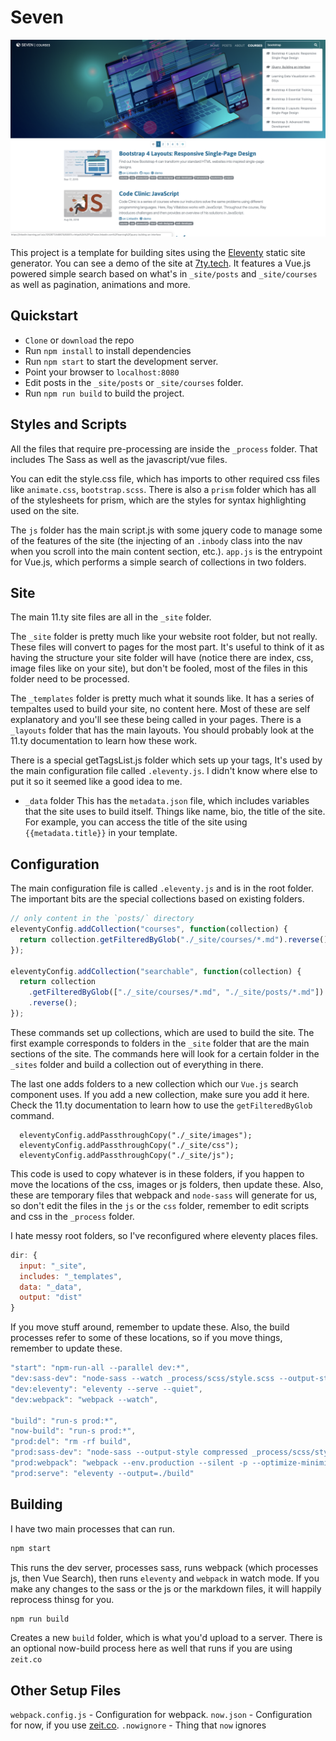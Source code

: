 # Seven

[![Seven Template](_site/images/screenshot.png)](https://seventy.now.sh)

This project is a template for building sites using the [Eleventy](https://www.11ty.io/) static site generator. You can see a demo of the site at [7ty.tech](https://7ty.tech). It features a Vue.js powered simple search based on what's in `_site/posts` and `_site/courses` as well as pagination, animations and more.

## Quickstart

- `Clone` or `download` the repo
- Run `npm install` to install dependencies
- Run `npm start` to start the development server.
- Point your browser to `localhost:8080`
- Edit posts in the `_site/posts` or `_site/courses` folder.
- Run `npm run build` to build the project.

## Styles and Scripts

All the files that require pre-processing are inside the `_process` folder. That includes The Sass as well as the javascript/vue files.

You can edit the style.css file, which has imports to other required css files like `animate.css`, `bootstrap.scss`. There is also a `prism` folder which has all of the stylesheets for prism, which are the styles for syntax highlighting used on the site.

The `js` folder has the main script.js with some jquery code to manage some of the features of the site (the injecting of an `.inbody` class into the nav when you scroll into the main content section, etc.). `app.js` is the entrypoint for Vue.js, which performs a simple search of collections in two folders.

## Site

The main 11.ty site files are all in the `_site` folder.

The `_site` folder is pretty much like your website root folder, but not really. These files will convert to pages for the most part. It's useful to think of it as having the structure your site folder will have (notice there are index, css, image files like on your site), but don't be fooled, most of the files in this folder need to be processed.

The `_templates` folder is pretty much what it sounds like. It has a series of tempaltes used to build your site, no content here. Most of these are self explanatory and you'll see these being called in your pages. There is a `_layouts` folder that has the main layouts. You should probably look at the 11.ty documentation to learn how these work.

There is a special getTagsList.js folder which sets up your tags, It's used by the main configuration file called `.eleventy.js`. I didn't know where else to put it so it seemed like a good idea to me.

- `_data` folder
  This has the `metadata.json` file, which includes variables that the site uses to build itself. Things like name, bio, the title of the site. For example, you can access the title of the site using `{{metadata.title}}` in your template.

## Configuration

The main configuration file is called `.eleventy.js` and is in the root folder. The important bits are the special collections based on existing folders.

```js
// only content in the `posts/` directory
eleventyConfig.addCollection("courses", function(collection) {
  return collection.getFilteredByGlob("./_site/courses/*.md").reverse();
});

eleventyConfig.addCollection("searchable", function(collection) {
  return collection
    .getFilteredByGlob(["./_site/courses/*.md", "./_site/posts/*.md"])
    .reverse();
});
```

These commands set up collections, which are used to build the site. The first example corresponds to folders in the `_site` folder that are the main sections of the site. The commands here will look for a certain folder in the `_sites` folder and build a collection out of everything in there.

The last one adds folders to a new collection which our `Vue.js` search component uses. If you add a new collection, make sure you add it here. Check the 11.ty documentation to learn how to use the `getFilteredByGlob` command.

```
  eleventyConfig.addPassthroughCopy("./_site/images");
  eleventyConfig.addPassthroughCopy("./_site/css");
  eleventyConfig.addPassthroughCopy("./_site/js");
```

This code is used to copy whatever is in these folders, if you happen to move the locations of the css, images or js folders, then update these. Also, these are temporary files that webpack and `node-sass` will generate for us, so don't edit the files in the `js` or the `css` folder, remember to edit scripts and css in the `_process` folder.

I hate messy root folders, so I've reconfigured where eleventy places files.

```js
dir: {
  input: "_site",
  includes: "_templates",
  data: "_data",
  output: "dist"
}
```

If you move stuff around, remember to update these. Also, the build processes refer to some of these locations, so if you move things, remember to update these.

```js
"start": "npm-run-all --parallel dev:*",
"dev:sass-dev": "node-sass --watch _process/scss/style.scss --output-style expanded --source-map true _process/scss/style.scss --output  _site/css/style.css",
"dev:eleventy": "eleventy --serve --quiet",
"dev:webpack": "webpack --watch",

"build": "run-s prod:*",
"now-build": "run-s prod:*",
"prod:del": "rm -rf build",
"prod:sass-dev": "node-sass --output-style compressed _process/scss/style.scss --output build/css/style.css",
"prod:webpack": "webpack --env.production --silent -p --optimize-minimize",
"prod:serve": "eleventy --output=./build"
```

## Building

I have two main processes that can run.

```sh
npm start
```

This runs the dev server, processes sass, runs webpack (which processes js, then Vue Search), then runs `eleventy` and `webpack` in watch mode. If you make any changes to the sass or the js or the markdown files, it will happily reprocess thinsg for you.

```sh
npm run build
```

Creates a new `build` folder, which is what you'd upload to a server. There is an optional now-build process here as well that runs if you are using `zeit.co`

## Other Setup Files

`webpack.config.js` - Configuration for webpack.
`now.json` - Configuration for now, if you use [zeit.co](https://zeit.co).
`.nowignore` - Thing that `now` ignores
